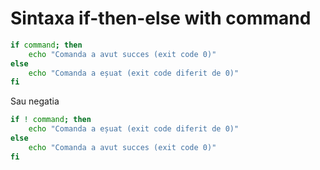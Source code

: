 # Sintaxa if-then-else with command

```bash
if command; then
    echo "Comanda a avut succes (exit code 0)"
else
    echo "Comanda a eșuat (exit code diferit de 0)"
fi
```

Sau negatia

```bash
if ! command; then
    echo "Comanda a eșuat (exit code diferit de 0)"
else
    echo "Comanda a avut succes (exit code 0)"
fi
```
